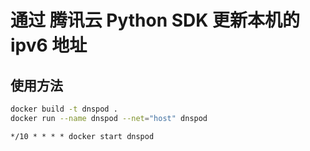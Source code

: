 # 通过 腾讯云 Python SDK 更新本机的 ipv6 地址

## 使用方法

```bash
docker build -t dnspod .
docker run --name dnspod --net="host" dnspod
```

```cron
*/10 * * * * docker start dnspod
```
